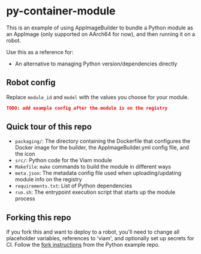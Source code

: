 # py-container-module

This is an example of using AppImageBuilder to bundle a Python module as an AppImage (only supported on AArch64 for now), and then running it on a robot.

Use this as a reference for:
- An alternative to managing Python version/dependencies directly

## Robot config

Replace `module_id` and `model` with the values you choose for your module.

```json
TODO: add example config after the module is on the registry
```

## Quick tour of this repo

- `packaging/`: The directory containing the Dockerfile that configures the Docker image for the builder, the AppImageBuilder.yml config file, and the icon
- `src/`: Python code for the Viam module
- `Makefile`: `make` commands to build the module in different ways
- `meta.json`: The metadata config file used when uploading/updating module info on the registry
- `requirements.txt`: List of Python dependencies
- `run.sh`: The entrypoint execution script that starts up the module process

## Forking this repo

If you fork this and want to deploy to a robot, you'll need to change all placeholder variables, references to 'viam', and optionally set up secrets for CI. Follow the [fork instructions](https://github.com/viam-labs/python-example-module#forking-this-repo) from the Python example repo.
